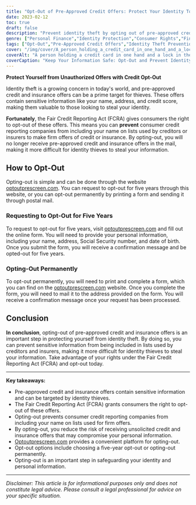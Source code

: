 ```yaml
---
title: "Opt-Out of Pre-Approved Credit Offers: Protect Your Identity Today"
date: 2023-02-12
toc: true
draft: false
description: "Prevent identity theft by opting out of pre-approved credit offers and protect your personal information from unauthorized access."
genre: ["Personal Finance","Identity Protection","Consumer Rights","Financial Security","Credit Management","Privacy","Fraud Prevention","Data Security","Financial Education","Personal Information"]
tags: ["Opt-Out","Pre-Approved Credit Offers","Identity Theft Prevention","Consumer Rights","Credit Management","Fraud Prevention","Data Security","Financial Security","Personal Information","Privacy","Fair Credit Reporting Act","FCRA","Credit Opt-Out","Identity Theft Protection","Protect Your Identity","Credit Reporting Companies","Financial Security Tips","Opt-Out Process","Unauthorized Credit Offers","Identity Theft Risks","Preventing Identity Theft","Credit and Insurance Offers","Identity Theft Awareness","Identity Protection Measures","Credit Opt-Out Options","Identity Theft Risks","Identity Theft Prevention Tips","Credit Security Measures","Prevent Identity Theft","Credit and Insurance Opt-Out","Secure Personal Information"]
cover: "/img/cover/A_person_holding_a_credit_card_in_one_hand_and_a_lock.png"
coverAlt: "A person holding a credit card in one hand and a lock in the other hand, with a concerned look on their face, as if they are worried about the safety of their personal information."
coverCaption: "Keep Your Information Safe: Opt-Out and Prevent Identity Theft"
---
```


**Protect Yourself from Unauthorized Offers with Credit Opt-Out**

Identity theft is a growing concern in today's world, and pre-approved credit and insurance offers can be a prime target for thieves. These offers contain sensitive information like your name, address, and credit score, making them valuable to those looking to steal your identity.

**Fortunately**, the Fair Credit Reporting Act (FCRA) gives consumers the right to opt-out of these offers. This means you can **prevent** consumer credit reporting companies from including your name on lists used by creditors or insurers to make firm offers of credit or insurance. By opting-out, you will no longer receive pre-approved credit and insurance offers in the mail, making it more difficult for identity thieves to steal your information.

## How to Opt-Out

Opting-out is simple and can be done through the website [optoutprescreen.com](https://www.optoutprescreen.com/). You can request to opt-out for five years through this website, or you can opt-out permanently by printing a form and sending it through postal mail.

### Requesting to Opt-Out for Five Years

To request to opt-out for five years, visit [optoutprescreen.com](https://www.optoutprescreen.com/) and fill out the online form. You will need to provide your personal information, including your name, address, Social Security number, and date of birth. Once you submit the form, you will receive a confirmation message and be opted-out for five years.

### Opting-Out Permanently

To opt-out permanently, you will need to print and complete a form, which you can find on the [optoutprescreen.com](https://www.optoutprescreen.com/) website. Once you complete the form, you will need to mail it to the address provided on the form. You will receive a confirmation message once your request has been processed.

## Conclusion
**In conclusion**, opting-out of pre-approved credit and insurance offers is an important step in protecting yourself from identity theft. By doing so, you can prevent sensitive information from being included in lists used by creditors and insurers, making it more difficult for identity thieves to steal your information. Take advantage of your rights under the Fair Credit Reporting Act (FCRA) and opt-out today.

---

**Key takeaways:**

- Pre-approved credit and insurance offers contain sensitive information and can be targeted by identity thieves.
- The Fair Credit Reporting Act (FCRA) grants consumers the right to opt-out of these offers.
- Opting-out prevents consumer credit reporting companies from including your name on lists used for firm offers.
- By opting-out, you reduce the risk of receiving unsolicited credit and insurance offers that may compromise your personal information.
- [Optoutprescreen.com](https://www.optoutprescreen.com/) provides a convenient platform for opting-out.
- Opt-out options include choosing a five-year opt-out or opting-out permanently.
- Opting-out is an important step in safeguarding your identity and personal information.

---

*Disclaimer: This article is for informational purposes only and does not constitute legal advice. Please consult a legal professional for advice on your specific situation.*

